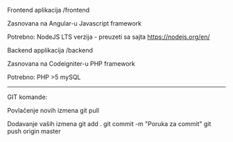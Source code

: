 Frontend aplikacija 
/frontend

Zasnovana na Angular-u Javascript framework

Potrebno: 
NodeJS LTS verzija - preuzeti sa sajta https://nodejs.org/en/


Backend applikacija
/backend

Zasnovana na Codeigniter-u PHP framework

Potrebno:
PHP >5
mySQL

_______

GIT komande:

Povlačenje novih izmena
git pull

Dodavanje vaših izmena
git add .
git commit -m "Poruka za commit"
git push origin master
